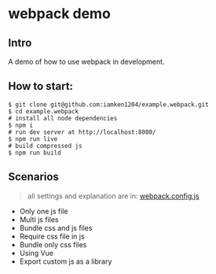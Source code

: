 # webpack demo

## Intro
A demo of how to use webpack in development.

## How to start:
```
$ git clone git@github.com:iamken1204/example.webpack.git
$ cd example.webpack
# install all node dependencies
$ npm i
# run dev server at http://localhost:8080/
$ npm run live
# build compressed js
$ npm run build
```

## Scenarios
> all settings and explanation are in:
[webpack.config.js](https://github.com/iamken1204/example.webpack/blob/master/webpack.config.js)

* Only one js file
* Multi js files
* Bundle css and js files
* Require css file in js
* Bundle only css files
* Using Vue
* Export custom js as a library
